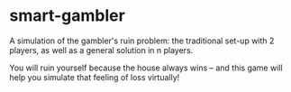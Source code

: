 # smart-gambler
A simulation of the gambler's ruin problem: the traditional set-up with 2 players, as well as a general solution in n players.

You will ruin yourself because the house always wins – and this game will help you simulate that feeling of loss virtually!
